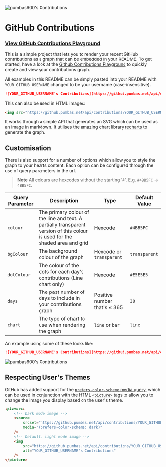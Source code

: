 <picture>
    <source
        srcset="https://github.pumbas.net/api/contributions/pumbas600?bgColour=161B22"
        media="(prefers-color-scheme: dark)"
    />
    <img 
        src="https://github.pumbas.net/api/contributions/pumbas600?colour=002AFF&bgColour=F6F8FA"
        alt="pumbas600's Contributions"
    />
</picture>

# GitHub Contributions

### [View GitHub Contributions Playground](https://github.pumbas.net)

This is a simple project that lets you to render your recent GitHub contributions as a graph that can be embedded in your README.  To get started, have a look at the [Github Contributions Playground](https://github.pumbas.net) to quickly create and view your contributions graph.

All examples in this README can be simply pasted into your README with `YOUR_GITHUB_USERNAME` changed to be your username (case-insensitive).

```md
![YOUR_GITHUB_USERNAME's Contributions](https://github.pumbas.net/api/contributions/YOUR_GITHUB_USERNAME)
```

This can also be used in HTML images:

```html
<img src="https://github.pumbas.net/api/contributions/YOUR_GITHUB_USERNAME" alt="YOUR_GITHUB_USERNAME's Contributions"/>
```

It works through a simple API that generates an SVG which can be used as an image in markdown. It utilises the amazing chart library [recharts](https://www.npmjs.com/package/recharts) to generate the graph.

## Customisation

There is also support for a number of options which allow you to style the graph to your hearts content. Each option can be configured through the use of query parameters in the url.

> **Note**
> All colours are hexcodes without the starting '#'. E.g. `#4BB5FC` → `4BB5FC`.

Query Parameter | Description             | Type    | Default Value
----------------|-------------------------|---------|-----------------
`colour`        | The primary colour of the line and text. A partially transparent version of this colour is used for the shaded area and grid | Hexcode | `#4BB5FC`
`bgColour`      | The background colour of the graph | Hexcode or `transparent` | `transparent`
`dotColour`     | The colour of the dots for each day's contributions (Line chart only) | Hexcode | `#E5E5E5`
`days`          | The past number of days to include in your contributions graph | Positive number that's ≤ 365 | `30`
`chart`         | The type of chart to use when rendering the graph | `line` or `bar` | `line`

An example using some of these looks like:

```md
![YOUR_GITHUB_USERNAME's Contributions](https://github.pumbas.net/api/contributions/YOUR_GITHUB_USERNAME?colour=DF9149&bgColour=161B22&dotColour=D04E4E)
```

![pumbas600's Contributions](https://github.pumbas.net/api/contributions/pumbas600?colour=DF9149&bgColour=161B22&dotColour=D04E4E)

## Respecting User's Themes

GitHub has added support for the [`prefers-color-scheme` media query](https://github.blog/changelog/2022-05-19-specify-theme-context-for-images-in-markdown-beta/), which can be used in conjunction with the HTML [`<picture>`](https://www.w3schools.com/TAGS/tag_picture.asp) tags to allow you to change the image you display based on the user's theme.

```html
<picture>
    <!-- Dark mode image -->
    <source
        srcset="https://github.pumbas.net/api/contributions/YOUR_GITHUB_USERNAME?bgColour=161B22"
        media="(prefers-color-scheme: dark)"
    />
    <!-- Default, light mode image -->
    <img 
        src="https://github.pumbas.net/api/contributions/YOUR_GITHUB_USERNAME?colour=002AFF&bgColour=F6F8FA"
        alt="YOUR_GITHUB_USERNAME's Contributions"
    />
</picture>
```